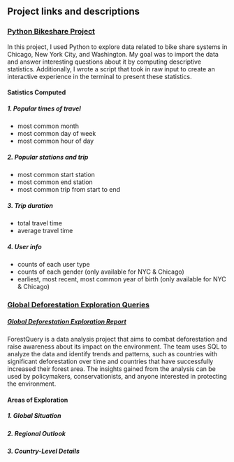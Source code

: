 ## Project links and descriptions

### [Python Bikeshare Project](https://github.com/terrytheng930/terrythengs_portfolio/blob/38684d0d119a65b23e814b1b814525b42ad2f26d/Bikeshare%20Project.ipynb)
In this project, I used Python to explore data related to bike share systems in Chicago, New York City, and Washington. My goal was to import the data and answer interesting questions about it by computing descriptive statistics. Additionally, I wrote a script that took in raw input to create an interactive experience in the terminal to present these statistics.

#### Satistics Computed
##### 1. Popular times of travel
* most common month
* most common day of week
* most common hour of day
##### 2. Popular stations and trip
* most common start station
* most common end station
* most common trip from start to end
##### 3. Trip duration
* total travel time
* average travel time
##### 4. User info
* counts of each user type
* counts of each gender (only available for NYC & Chicago)
* earliest, most recent, most common year of birth (only available for NYC & Chicago)


### [Global Deforestation Exploration Queries](https://github.com/terrytheng930/terrythengs_portfolio/blob/main/Global_Deforestation_Project.sql)
##### [Global Deforestation Exploration Report](https://docs.google.com/document/d/10tXiYncpZGHvhvRA3TbCiiBkiqZQvKXhJC2eEgx6fco/edit#)
ForestQuery is a data analysis project that aims to combat deforestation and raise awareness about its impact on the environment. The team uses SQL to analyze the data and identify trends and patterns, such as countries with significant deforestation over time and countries that have successfully increased their forest area. The insights gained from the analysis can be used by policymakers, conservationists, and anyone interested in protecting the environment.

#### Areas of Exploration
##### 1. Global Situation
##### 2. Regional Outlook
##### 3. Country-Level Details
